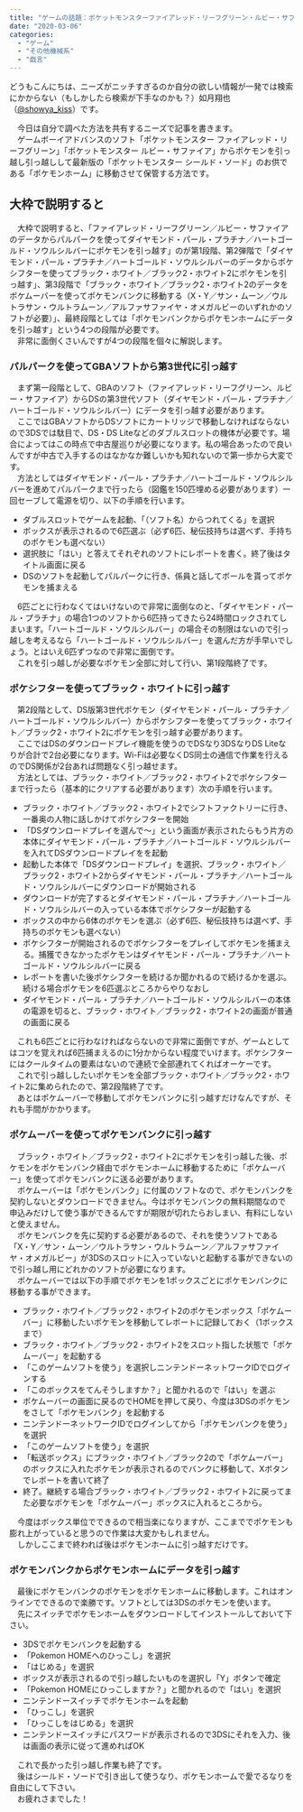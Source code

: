 ```yaml
---
title: "ゲームの話題：ポケットモンスターファイアレッド・リーフグリーン・ルビー・サファイアからポケモンをポケモンホームに移す方法"
date: "2020-03-06"
categories: 
  - "ゲーム"
  - "その他機械系"
  - "戯言"
---
```


どうもこんにちは、ニーズがニッチすぎるのか自分の欲しい情報が一発では検索にかからない（もしかしたら検索が下手なのかも？）如月翔也（[@showya\_kiss](http://twitter.com/showya_kiss)）です。  
  
　今日は自分で調べた方法を共有するニーズで記事を書きます。  
　ゲームボーイアドバンスのソフト「ポケットモンスター ファイアレッド・リーフグリーン」「ポケットモンスター ルビー・サファイア」からポケモンを引っ越し引っ越しして最新版の「ポケットモンスター シールド・ソード」のお供である「ポケモンホーム」に移動させて保管する方法です。  

## 大枠で説明すると

　大枠で説明すると、「ファイアレッド・リーフグリーン／ルビー・サファイアのデータからパルパークを使ってダイヤモンド・パール・プラチナ／ハートゴールド・ソウルシルバーにポケモンを引っ越す」のが第1段階、第2弾階で「ダイヤモンド・パール・プラチナ／ハートゴールド・ソウルシルバーのデータからポケシフターを使ってブラック・ホワイト／ブラック2・ホワイト2にポケモンを引っ越す」、第3段階で「ブラック・ホワイト／ブラック2・ホワイト2のデータをポケムーバーを使ってポケモンバンクに移動する（X・Y／サン・ムーン／ウルトラサン・ウルトラムーン／アルファサファイヤ・オメガルビーのいずれかのソフトが必要）」、最終段階としては「ポケモンバンクからポケモンホームにデータを引っ越す」という4つの段階が必要です。  
　非常に面倒くさいんですが4つの段階を個々に解説します。

### パルパークを使ってGBAソフトから第3世代に引っ越す

　まず第一段階として、GBAのソフト（ファイアレッド・リーフグリーン、ルビー・サファイア）からDSの第3世代ソフト（ダイヤモンド・パール・プラチナ／ハートゴールド・ソウルシルバー）にデータを引っ越す必要があります。  
　ここではGBAソフトからDSソフトにカートリッジで移動しなければならないので3DSでは駄目で、DS・DS Liteなどのダブルスロットの機体が必要です。場合によってはこの時点で中古屋巡りが必要になります。私の場合あったので良いんですが中古で入手するのはなかなか難しいかも知れないので第一歩から大変です。  
　方法としてはダイヤモンド・パール・プラチナ／ハートゴールド・ソウルシルバーを進めてパルパークまで行ったら（図鑑を150匹埋める必要があります）一回セーブして電源を切り、以下の手順を行います。  

- ダブルスロットでゲームを起動、「（ソフト名）からつれてくる」を選択
- ボックスが表示されるので6匹選ぶ（必ず6匹、秘伝技持ちは選べず、手持ちのポケモンも選べない）
- 選択肢に「はい」と答えてそれぞれのソフトにレポートを書く。終了後はタイトル画面に戻る
- DSのソフトを起動してパルパークに行き、係員と話してボールを貰ってポケモンを捕まえる

　6匹ごとに行わなくてはいけないので非常に面倒なのと、「ダイヤモンド・パール・プラチナ」の場合1つのソフトから6匹持ってきたら24時間ロックされてしまいます。「ハートゴールド・ソウルシルバー」の場合その制限はないので引っ越しを考えるなら「ハートゴールド・ソウルシルバー」を選んだ方が手早いでしょう。とはいえ6匹ずつなので非常に面倒です。  
　これを引っ越しが必要なポケモン全部に対して行い、第1段階終了です。  

### ポケシフターを使ってブラック・ホワイトに引っ越す

　第2段階として、DS版第3世代ポケモン（ダイヤモンド・パール・プラチナ／ハートゴールド・ソウルシルバー）からポケシフターを使ってブラック・ホワイト／ブラック2・ホワイト2にポケモンを引っ越す必要があります。  
　ここではDSのダウンロードプレイ機能を使うのでDSなり3DSなりDS Liteなりが合計で2台必要になります。Wi-Fiは必要なくDS同士の通信で作業を行えるのでDS関係が2台あれば問題なく引っ越せます。  
　方法としては、ブラック・ホワイト／ブラック2・ホワイト2でポケシフターまで行ったら（基本的にクリアする必要があります）次の手順を行います。

- ブラック・ホワイト／ブラック2・ホワイト2でシフトファクトリーに行き、一番奥の人物に話しかけてポケシフターを開始
- 「DSダウンロードプレイを選んで〜」という画面が表示されたらもう片方の本体にダイヤモンド・パール・プラチナ／ハートゴールド・ソウルシルバーを入れてDSダウンロードプレイをを起動
- 起動した本体で「DSダウンロードプレイ」を選択、ブラック・ホワイト／ブラック2・ホワイト2からダイヤモンド・パール・プラチナ／ハートゴールド・ソウルシルバーにダウンロードが開始される
- ダウンロードが完了するとダイヤモンド・パール・プラチナ／ハートゴールド・ソウルシルバーの入っている本体でポケシフターが起動する
- ボックスの中から6体のポケモンを選ぶ（必ず6匹、秘伝技持ちは選べず、手持ちのポケモンも選べない）
- ポケシフターが開始されるのでポケシフターをプレイしてポケモンを捕まえる。捕獲できなかったポケモンはダイヤモンド・パール・プラチナ／ハートゴールド・ソウルシルバーに戻る
- レポートを書いた後ポケシフターを続けるか聞かれるので続けるかを選ぶ。続ける場合ポケモンを6匹選ぶところからやりなおし
- ダイヤモンド・パール・プラチナ／ハートゴールド・ソウルシルバーの本体の電源を切ると、ブラック・ホワイト／ブラック2・ホワイト2の画面が普通の画面に戻る

　これも6匹ごとに行わなければならないので非常に面倒ですが、ゲームとしてはコツを覚えれば6匹捕まえるのに1分かからない程度でいけます。ポケシフターにはクールタイムの要素はないので連続で全部連れてくればオーケーです。  
　これで引っ越ししたいポケモンを全部ブラック・ホワイト／ブラック2・ホワイト2に集められたので、第2段階終了です。  
　あとはポケムーバーで移動してポケモンバンクに引っ越すだけなんですが、それも手間がかかります。

### ポケムーバーを使ってポケモンバンクに引っ越す

　ブラック・ホワイト／ブラック2・ホワイト2にポケモンを引っ越した後、ポケモンをポケモンバンク経由でポケモンホームに移動するために「ポケムーバー」を使ってポケモンバンクに送る必要があります。  
　ポケムーバーは「ポケモンバンク」に付属のソフトなので、ポケモンバンクを契約しないとダウンロードできません。今はポケモンバンクの無料期間なので申込みだけして使う事ができるんですが期限が切れたらおしまい、有料にしないと使えません。  
　ポケモンバンクを先に契約する必要があるので、それを使うソフトである「X・Y／サン・ムーン／ウルトラサン・ウルトラムーン／アルファサファイヤ・オメガルビー」が3DSのスロットに入っていないと起動する事ができないので引っ越し用にどれかのソフトが必要になります。  
　ポケムーバーでは以下の手順でポケモンを1ボックスごとにポケモンバンクに移動する事ができます。

- ブラック・ホワイト／ブラック2・ホワイト2のポケモンボックス「ポケムーバー」に移動したいポケモンを移動してレポートに記録しておく（1ボックスまで）
- ブラック・ホワイト／ブラック2・ホワイト2をスロット指した状態で「ポケムーバー」を起動する
- 「このゲームソフトを使う」を選択しニンテンドーネットワークIDでログインする
- 「このボックスをてんそうしますか？」と聞かれるので「はい」を選ぶ
- ポケムーバーの画面に戻るのでHOMEを押して戻り、今度は3DSのポケモンをさして「ポケモンバンク」を起動する
- ニンテンドーネットワークIDでログインしてから「ポケモンバンクを使う」を選択
- 「このゲームソフトを使う」を選択
- 「転送ボックス」にブラック・ホワイト／ブラック2ので「ポケムーバー」のボックスに入れたポケモンが表示されるのでバンクに移動して、Xボタンでレポートを書いて終了
- 終了。継続する場合ブラック・ホワイト／ブラック2・ホワイト2に戻ってまた必要なポケモンを「ポケムーバー」ボックスに入れるところから。

　今度はボックス単位でできるので相当楽になりますが、ここまででポケモンも膨れ上がっていると思うので作業は大変かもしれません。  
　しかしここまで終われば後はポケモンホームに引っ越すだけです。  

### ポケモンバンクからポケモンホームにデータを引っ越す

　最後にポケモンバンクのポケモンをポケモンホームに移動します。これはオンラインでできるので楽勝です。ソフトとしては3DSのポケモンを使います。  
　先にスイッチでポケモンホームをダウンロードしてインストールしておいて下さい。  

- 3DSでポケモンバンクを起動する
- 「Pokemon HOMEへのひっこし」を選択
- 「はじめる」を選択
- ボックスが表示されるので引っ越したいものを選択し「Y」ボタンで確定
- 「Pokemon HOMEにひっこしますか？」と聞かれるので「はい」を選択
- ニンテンドースイッチでポケモンホームを起動
- 「ひっこし」を選択
- 「ひっこしをはじめる」を選択
- ニンテンドースイッチにパスワードが表示されるので3DSにそれを入力、後は画面の表示に従って進めればOK

　これで長かった引っ越し作業も終了です。  
　後はシールド・ソードで引き出して使うなり、ポケモンホームで愛でるなりを自由にして下さい。  
　お疲れさまでした！
